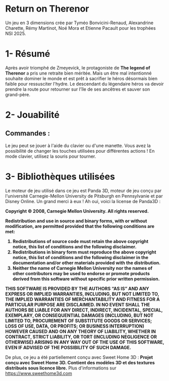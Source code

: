 # Return on Therenor
Un jeu en 3 dimensions crée par Tyméo Bonvicini-Renaud, Alexandrine Charette, Rémy Martinot, Noé Mora et Etienne Pacault pour les trophées NSI 2025.

# 1- Résumé
Après avoir triomphé de Zmeyevick, le protagoniste de <b>The legend of Therenor</b> a pris une retraite bien méritée.
Mais un être mal intentionné souhaite dominer le monde et est prêt à sacrifier le héros désormais bien faible pour ressusciter l'hydre.
Le descendant du légendaire héros va devoir prendre la route pour retourner sur l'île de ses ancêtres et sauver son grand-père.

# 2- Jouabilité
<h2>Commandes :</h2>
Le jeu peut se jouer à l'aide du clavier ou d'une manette.
Vous avez la possibilité de changer les touches utilisées pour différentes actions !
En mode clavier, utilisez la souris pour tourner.

# 3- Bibliothèques utilisées
Le moteur de jeu utilisé dans ce jeu est Panda 3D, moteur de jeu conçu par l'université Carnegie-Mellon University de Pitsburgh en Pennsylvanie et par Disney Online.
Un grand merci à eux ! Ah oui, voici la license de Panda3D :

<b>Copyright © 2008, Carnegie Mellon University. All rights reserved.

Redistribution and use in source and binary forms, with or without modification, are permitted provided that the following conditions are met:

1. Redistributions of source code must retain the above copyright notice, this list of conditions and the following disclaimer.
2. Redistributions in binary form must reproduce the above copyright notice, this list of conditions and the following disclaimer in the documentation and/or other materials provided with the distribution.
3. Neither the name of Carnegie Mellon University nor the names of other contributors may be used to endorse or promote products derived from this software without specific prior written permission.

THIS SOFTWARE IS PROVIDED BY THE AUTHORS “AS IS” AND ANY EXPRESS OR IMPLIED WARRANTIES, INCLUDING, BUT NOT LIMITED TO, THE IMPLIED WARRANTIES OF MERCHANTABILITY AND FITNESS FOR A PARTICULAR PURPOSE ARE DISCLAIMED. IN NO EVENT SHALL THE AUTHORS BE LIABLE FOR ANY DIRECT, INDIRECT, INCIDENTAL, SPECIAL, EXEMPLARY, OR CONSEQUENTIAL DAMAGES (INCLUDING, BUT NOT LIMITED TO, PROCUREMENT OF SUBSTITUTE GOODS OR SERVICES; LOSS OF USE, DATA, OR PROFITS; OR BUSINESS INTERRUPTION) HOWEVER CAUSED AND ON ANY THEORY OF LIABILITY, WHETHER IN CONTRACT, STRICT LIABILITY, OR TORT (INCLUDING NEGLIGENCE OR OTHERWISE) ARISING IN ANY WAY OUT OF THE USE OF THIS SOFTWARE, EVEN IF ADVISED OF THE POSSIBILITY OF SUCH DAMAGE.</b>

De plus, ce jeu a été partiellement conçu avec Sweet Home 3D :
<b>Projet conçu avec Sweet Home  3D. Contient des modèles 3D et des textures distribués sous licence libre.</b>
Plus d'informations sur <a href="https://www.sweethome3d.com">https://www.sweethome3d.com</a>
